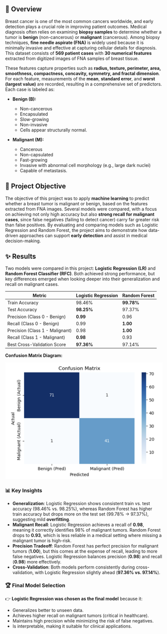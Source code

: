 ## 📌 Overview
Breast cancer is one of the most common cancers worldwide, and early detection plays a crucial role in improving patient outcomes. Medical diagnosis often relies on examining **biopsy samples** to determine whether a tumor is **benign** (non-cancerous) or **malignant** (cancerous). Among biopsy techniques, **fine needle aspirate (FNA)** is widely used because it is minimally invasive and effective at capturing cellular details for diagnosis. This dataset consists of **569 patient cases** with **30 numerical features** extracted from digitized images of FNA samples of breast tissue. 

These features capture properties such as **radius, texture, perimeter, area, smoothness, compactness, concavity, symmetry, and fractal dimension**. For each feature, measurements of the **mean**, **standard error**, and **worst (largest value)** are recorded, resulting in a comprehensive set of predictors. Each case is labeled as:
- **Benign (B):**
    - Non-cancerous
    - Encapsulated
    - Slow-growing
    - Non-invasive
    - Cells appear structurally normal.
      
- **Malignant (M):**
    - Cancerous
    - Non-capsulated
    - Fast-growing
    - Invasive with abnormal cell morphology (e.g., large dark nuclei)
    - Capable of metastasis.  

## 🎯 Project Objective
The objective of this project was to apply **machine learning** to predict whether a breast tumor is malignant or benign, based on the features extracted from FNA images. Several models were compared, with a focus on achieving not only high accuracy but also **strong recall for malignant cases**, since false negatives (failing to detect cancer) carry far greater risk than false positives. By evaluating and comparing models such as Logistic Regression and Random Forest, the project aims to demonstrate how data-driven approaches can support **early detection** and assist in medical decision-making.

## ✨ Results
Two models were compared in this project: **Logistic Regression (LR)** and **Random Forest Classifier (RFC)**. Both achieved strong performance, but key differences emerged when looking deeper into their generalization and recall on malignant cases.

| Metric                  | Logistic Regression | Random Forest |
|--------------------------|---------------------|---------------|
| Train Accuracy           | 98.46%              | **99.78%**        |
| Test Accuracy            | **98.25%**              | 97.37%        |
| Precision (Class 0 - Benign) | **0.99**           | 0.96          |
| Recall (Class 0 - Benign)    | 0.99           | **1.00**          |
| Precision (Class 1 - Malignant) | 0.98        | **1.00**          |
| Recall (Class 1 - Malignant)    | **0.98**        | 0.93          |
| Best Cross-Validation Score     | **97.36%**      | 97.14%        |

**Confusion Matrix Diagram:**

<img src="images/confusion_matrix.png" alt="Confusion Matrix" width="550"/>


### 📊 Key Insights
- **Generalization**: Logistic Regression shows consistent train vs. test accuracy (98.46% vs. 98.25%), whereas Random Forest has higher train accuracy but drops more on the test set (99.78% → 97.37%), suggesting mild **overfitting**.  
- **Malignant Recall**: Logistic Regression achieves a recall of **0.98**, meaning it correctly identifies 98% of malignant tumors. Random Forest drops to **0.93**, which is less reliable in a medical setting where missing a malignant tumor is high-risk.  
- **Precision Tradeoff**: Random Forest has perfect precision for malignant tumors (**1.00**), but this comes at the expense of recall, leading to more false negatives. Logistic Regression balances precision (**0.98**) and recall (**0.98**) more effectively.  
- **Cross-Validation**: Both models perform consistently during cross-validation, with Logistic Regression slightly ahead (**97.36% vs. 97.14%**).  

### 🏆 Final Model Selection
👉 **Logistic Regression was chosen as the final model** because it:  
- Generalizes better to unseen data.  
- Achieves higher recall on malignant tumors (critical in healthcare).  
- Maintains high precision while minimizing the risk of false negatives.  
- Is interpretable, making it suitable for clinical applications.  
